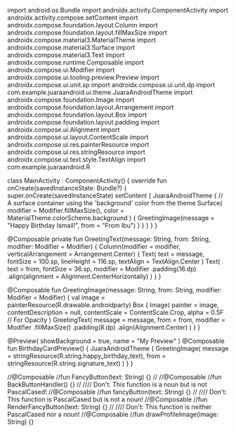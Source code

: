 import android.os.Bundle
import androidx.activity.ComponentActivity
import androidx.activity.compose.setContent
import androidx.compose.foundation.layout.Column
import androidx.compose.foundation.layout.fillMaxSize
import androidx.compose.material3.MaterialTheme
import androidx.compose.material3.Surface
import androidx.compose.material3.Text
import androidx.compose.runtime.Composable
import androidx.compose.ui.Modifier
import androidx.compose.ui.tooling.preview.Preview
import androidx.compose.ui.unit.sp
import androidx.compose.ui.unit.dp
import com.example.juaraandroid.ui.theme.JuaraAndroidTheme
import androidx.compose.foundation.Image
import androidx.compose.foundation.layout.Arrangement
import androidx.compose.foundation.layout.Box
import androidx.compose.foundation.layout.padding
import androidx.compose.ui.Alignment
import androidx.compose.ui.layout.ContentScale
import androidx.compose.ui.res.painterResource
import androidx.compose.ui.res.stringResource
import androidx.compose.ui.text.style.TextAlign
import com.example.juaraandroid.R

class MainActivity : ComponentActivity() {
    override fun onCreate(savedInstanceState: Bundle?) {
        super.onCreate(savedInstanceState)
        setContent {
            JuaraAndroidTheme {
                // A surface container using the 'background' color from the theme
                Surface(
                    modifier = Modifier.fillMaxSize(),
                    color = MaterialTheme.colorScheme.background
                ) {
                    GreetingImage(message = "Happy Birthday Ismail!", from = "From Ibu")
                }
            }
        }
    }
}

@Composable
private fun GreetingText(message: String, from: String, modifier: Modifier = Modifier) {
    Column(modifier = modifier, verticalArrangement = Arrangement.Center) {
        Text(
            text = message,
            fontSize = 100.sp,
            lineHeight = 116.sp,
            textAlign = TextAlign.Center
        )
        Text(
            text = from,
            fontSize = 36.sp,
            modifier = Modifier
                .padding(16.dp)
                .align(alignment = Alignment.CenterHorizontally)
        )
    }
}

@Composable
fun GreetingImage(message: String, from: String, modifier: Modifier = Modifier) {
    val image = painterResource(R.drawable.androidparty)
    Box {
        Image(
            painter = image,
            contentDescription = null,
            contentScale = ContentScale.Crop,
            alpha = 0.5F // For Opacity
        )
        GreetingText(
            message = message,
            from = from,
            modifier = Modifier
                .fillMaxSize()
                .padding(8.dp)
                .align(Alignment.Center)
        )
    }
}

@Preview(
    showBackground = true,
    name = "My Preview"
)
@Composable
fun BirthdayCardPreview() {
    JuaraAndroidTheme {
        GreetingImage(
            message = stringResource(R.string.happy_birthday_text),
            from = stringResource(R.string.signature_text)
        )
    }
}

//@Composable
//fun FancyButton(text: String) {}
//
//@Composable
//fun BackButtonHandler() {}
//
//// Don't: This function is a noun but is not PascalCased!
//@Composable
//fun fancyButton(text: String) {}
//
//// Don't: This function is PascalCased but is not a noun!
//@Composable
//fun RenderFancyButton(text: String) {}
//
//// Don't: This function is neither PascalCased nor a noun!
//@Composable
//fun drawProfileImage(image: String) {}